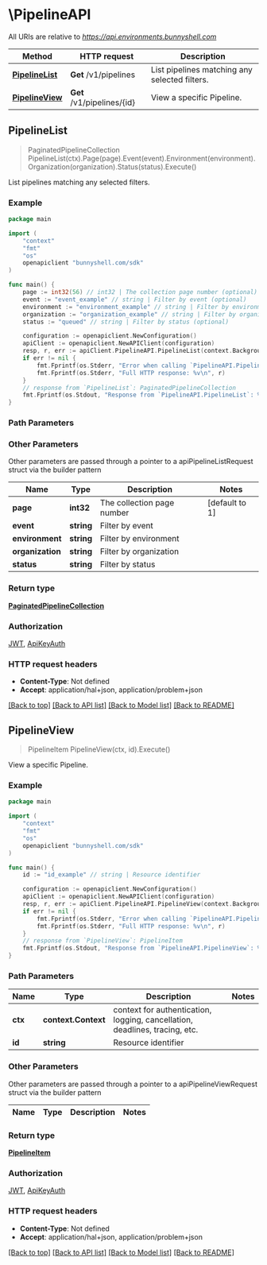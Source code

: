 # \PipelineAPI

All URIs are relative to *https://api.environments.bunnyshell.com*

Method | HTTP request | Description
------------- | ------------- | -------------
[**PipelineList**](PipelineAPI.md#PipelineList) | **Get** /v1/pipelines | List pipelines matching any selected filters.
[**PipelineView**](PipelineAPI.md#PipelineView) | **Get** /v1/pipelines/{id} | View a specific Pipeline.



## PipelineList

> PaginatedPipelineCollection PipelineList(ctx).Page(page).Event(event).Environment(environment).Organization(organization).Status(status).Execute()

List pipelines matching any selected filters.



### Example

```go
package main

import (
    "context"
    "fmt"
    "os"
    openapiclient "bunnyshell.com/sdk"
)

func main() {
    page := int32(56) // int32 | The collection page number (optional) (default to 1)
    event := "event_example" // string | Filter by event (optional)
    environment := "environment_example" // string | Filter by environment (optional)
    organization := "organization_example" // string | Filter by organization (optional)
    status := "queued" // string | Filter by status (optional)

    configuration := openapiclient.NewConfiguration()
    apiClient := openapiclient.NewAPIClient(configuration)
    resp, r, err := apiClient.PipelineAPI.PipelineList(context.Background()).Page(page).Event(event).Environment(environment).Organization(organization).Status(status).Execute()
    if err != nil {
        fmt.Fprintf(os.Stderr, "Error when calling `PipelineAPI.PipelineList``: %v\n", err)
        fmt.Fprintf(os.Stderr, "Full HTTP response: %v\n", r)
    }
    // response from `PipelineList`: PaginatedPipelineCollection
    fmt.Fprintf(os.Stdout, "Response from `PipelineAPI.PipelineList`: %v\n", resp)
}
```

### Path Parameters



### Other Parameters

Other parameters are passed through a pointer to a apiPipelineListRequest struct via the builder pattern


Name | Type | Description  | Notes
------------- | ------------- | ------------- | -------------
 **page** | **int32** | The collection page number | [default to 1]
 **event** | **string** | Filter by event | 
 **environment** | **string** | Filter by environment | 
 **organization** | **string** | Filter by organization | 
 **status** | **string** | Filter by status | 

### Return type

[**PaginatedPipelineCollection**](PaginatedPipelineCollection.md)

### Authorization

[JWT](../README.md#JWT), [ApiKeyAuth](../README.md#ApiKeyAuth)

### HTTP request headers

- **Content-Type**: Not defined
- **Accept**: application/hal+json, application/problem+json

[[Back to top]](#) [[Back to API list]](../README.md#documentation-for-api-endpoints)
[[Back to Model list]](../README.md#documentation-for-models)
[[Back to README]](../README.md)


## PipelineView

> PipelineItem PipelineView(ctx, id).Execute()

View a specific Pipeline.



### Example

```go
package main

import (
    "context"
    "fmt"
    "os"
    openapiclient "bunnyshell.com/sdk"
)

func main() {
    id := "id_example" // string | Resource identifier

    configuration := openapiclient.NewConfiguration()
    apiClient := openapiclient.NewAPIClient(configuration)
    resp, r, err := apiClient.PipelineAPI.PipelineView(context.Background(), id).Execute()
    if err != nil {
        fmt.Fprintf(os.Stderr, "Error when calling `PipelineAPI.PipelineView``: %v\n", err)
        fmt.Fprintf(os.Stderr, "Full HTTP response: %v\n", r)
    }
    // response from `PipelineView`: PipelineItem
    fmt.Fprintf(os.Stdout, "Response from `PipelineAPI.PipelineView`: %v\n", resp)
}
```

### Path Parameters


Name | Type | Description  | Notes
------------- | ------------- | ------------- | -------------
**ctx** | **context.Context** | context for authentication, logging, cancellation, deadlines, tracing, etc.
**id** | **string** | Resource identifier | 

### Other Parameters

Other parameters are passed through a pointer to a apiPipelineViewRequest struct via the builder pattern


Name | Type | Description  | Notes
------------- | ------------- | ------------- | -------------


### Return type

[**PipelineItem**](PipelineItem.md)

### Authorization

[JWT](../README.md#JWT), [ApiKeyAuth](../README.md#ApiKeyAuth)

### HTTP request headers

- **Content-Type**: Not defined
- **Accept**: application/hal+json, application/problem+json

[[Back to top]](#) [[Back to API list]](../README.md#documentation-for-api-endpoints)
[[Back to Model list]](../README.md#documentation-for-models)
[[Back to README]](../README.md)

